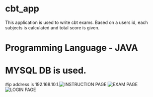 # cbt_app


This application is used to write cbt exams. Based on a users id, each subjects is calculated and total score is given.

# Programming Language - JAVA


# MYSQL DB is used.


#ip address is 192.168.10.1.![INSTRUCTION PAGE](https://github.com/TochukwuLadyT/cbt_application/assets/42703251/b4b3b2d9-ee7b-44ec-a65f-5d37e1f60581)
![EXAM PAGE](https://github.com/TochukwuLadyT/cbt_application/assets/42703251/4256ac63-15d1-403f-95d9-0cd7a33cfbe1)
![LOGIN PAGE](https://github.com/TochukwuLadyT/cbt_application/assets/42703251/d3626c3a-79e6-489c-a273-d93963d2296a)
